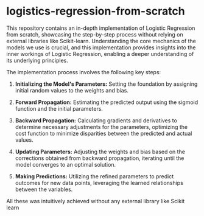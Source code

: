 # logistics-regression-from-scratch

This repository contains an in-depth implementation of Logistic Regression from scratch, showcasing the step-by-step process without relying on external libraries like Scikit-learn. Understanding the core mechanics of the models we use is crucial, and this implementation provides insights into the inner workings of Logistic Regression, enabling a deeper understanding of its underlying principles.



The implementation process involves the following key steps:

1. **Initializing the Model's Parameters:** Setting the foundation by assigning initial random values to the weights and bias.

2. **Forward Propagation:** Estimating the predicted output using the sigmoid function and the initial parameters.

3. **Backward Propagation:** Calculating gradients and derivatives to determine necessary adjustments for the parameters, optimizing the cost function to minimize disparities between the predicted and actual values.

4. **Updating Parameters:** Adjusting the weights and bias based on the corrections obtained from backward propagation, iterating until the model converges to an optimal solution.

5. **Making Predictions:** Utilizing the refined parameters to predict outcomes for new data points, leveraging the learned relationships between the variables.

All these was intuitively achieved without any external library like Scikit learn 
